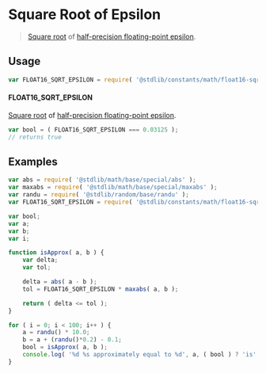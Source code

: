 # Square Root of Epsilon

> [Square root][@stdlib/math/base/special/sqrt] of [half-precision floating-point epsilon][@stdlib/constants/math/float16-eps].

<section class="usage">

## Usage

```javascript
var FLOAT16_SQRT_EPSILON = require( '@stdlib/constants/math/float16-sqrt-eps' );
```

#### FLOAT16_SQRT_EPSILON

[Square root][@stdlib/math/base/special/sqrt] of [half-precision floating-point epsilon][@stdlib/constants/math/float16-eps].

```javascript
var bool = ( FLOAT16_SQRT_EPSILON === 0.03125 );
// returns true
```

</section>

<!-- /.usage -->

<section class="examples">

## Examples

<!-- eslint no-undef: "error" -->

```javascript
var abs = require( '@stdlib/math/base/special/abs' );
var maxabs = require( '@stdlib/math/base/special/maxabs' );
var randu = require( '@stdlib/random/base/randu' );
var FLOAT16_SQRT_EPSILON = require( '@stdlib/constants/math/float16-sqrt-eps' );

var bool;
var a;
var b;
var i;

function isApprox( a, b ) {
    var delta;
    var tol;

    delta = abs( a - b );
    tol = FLOAT16_SQRT_EPSILON * maxabs( a, b );

    return ( delta <= tol );
}

for ( i = 0; i < 100; i++ ) {
    a = randu() * 10.0;
    b = a + (randu()*0.2) - 0.1;
    bool = isApprox( a, b );
    console.log( '%d %s approximately equal to %d', a, ( bool ) ? 'is' : 'is not', b );
}
```

</section>

<!-- /.examples -->

<section class="links">

[@stdlib/math/base/special/sqrt]: https://github.com/stdlib-js/stdlib/tree/develop/lib/node_modules/%40stdlib/math/base/special/sqrt

[@stdlib/constants/math/float16-eps]: https://github.com/stdlib-js/stdlib/tree/develop/lib/node_modules/%40stdlib/constants/math/float16-eps

</section>

<!-- /.links -->
